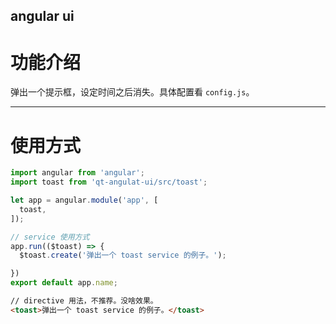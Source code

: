 angular ui
---

# 功能介绍
弹出一个提示框，设定时间之后消失。具体配置看 `config.js`。

---

# 使用方式

```javascript
import angular from 'angular';
import toast from 'qt-angulat-ui/src/toast';

let app = angular.module('app', [
  toast,
]);

// service 使用方式
app.run(($toast) => {
  $toast.create('弹出一个 toast service 的例子。');

})
export default app.name;

```

```html
// directive 用法，不推荐。没啥效果。
<toast>弹出一个 toast service 的例子。</toast>
```



